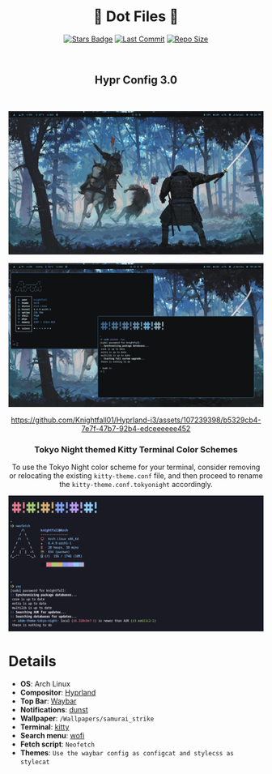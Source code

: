 <div align="center">

# 💠 Dot Files 💠

[![Stars Badge](https://img.shields.io/github/stars/knightfall01/Hyprland-i3.svg?style=for-the-badge&color=68b0d6)](https://github.com/knightfall01/Hyprland-i3/stargazers) [![Last Commit](https://img.shields.io/github/last-commit/knightfall01/Hyprland-i3.svg?style=for-the-badge&color=68b0d6)](https://github.com/knightfall01/Hyprland-i3/commits/main) [![Repo Size](https://img.shields.io/github/repo-size/knightfall01/Hyprland-i3.svg?style=for-the-badge&color=68b0d6)](https://github.com/knightfall01/Hyprland-i3)



<br/>

## Hypr Config 3.0
<br>

![image](./assets/260481160-5712e1a7-b605-4075-af8b-37426930dff1.png)
<br>

![image](./assets/screenshot%202.png)

https://github.com/Knightfall01/Hyprland-i3/assets/107239398/b5329cb4-7e7f-47b7-92b4-edceeeeee452

### Tokyo Night themed Kitty Terminal Color Schemes

To use the Tokyo Night color scheme for your terminal, consider removing or relocating the existing `kitty-theme.conf` file,
and then proceed to rename the `kitty-theme.conf.tokyonight` accordingly.

![image](./assets/kitty-tokyonight.png)
  
</div>

# Details
- **OS**: Arch Linux
- **Compositor**: [Hyprland](https://github.com/hyprwm/Hyprland)
- **Top Bar**: [Waybar](https://github.com/Alexays/Waybar/)
- **Notifications**: [dunst](https://github.com/dunst-project/dunst)
- **Wallpaper**: `/Wallpapers/samurai_strike`
- **Terminal**: [kitty](https://github.com/kovidgoyal/kitty)
- **Search menu**: [wofi](https://github.com/uncomfyhalomacro/wofi)
- **Fetch script**: `Neofetch`
- **Themes**: `Use the waybar config as configcat and stylecss as stylecat`


